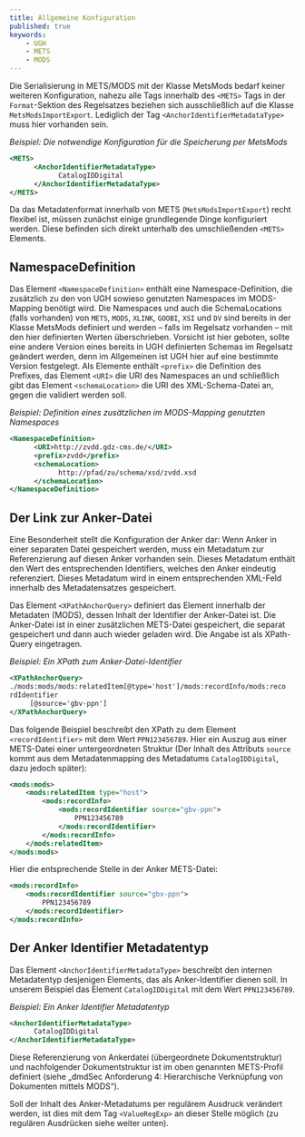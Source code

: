 ```yaml
---
title: Allgemeine Konfiguration
published: true
keywords:
    - UGH
    - METS
    - MODS
---
```


Die Serialisierung in METS/MODS mit der Klasse MetsMods bedarf keiner weiteren Konfiguration, nahezu alle Tags innerhalb des `<METS>` Tags in der `Format`-Sektion des Regelsatzes beziehen sich ausschließlich auf die Klasse `MetsModsImportExport`. Lediglich der Tag `<AnchorIdentifierMetadataType>` muss hier vorhanden sein.

_Beispiel: Die notwendige Konfiguration für die Speicherung per MetsMods_

```xml
<METS>
      <AnchorIdentifierMetadataType>
            CatalogIDDigital
      </AnchorIdentifierMetadataType>
</METS>
```

Da das Metadatenformat innerhalb von METS (`MetsModsImportExport`) recht flexibel ist, müssen zunächst einige grundlegende Dinge konfiguriert werden. Diese befinden sich direkt unterhalb des umschließenden `<METS>` Elements.

## NamespaceDefinition

Das Element `<NamespaceDefinition>` enthält eine Namespace-Definition, die zusätzlich zu den von UGH sowieso genutzten Namespaces im MODS-Mapping benötigt wird. Die Namespaces und auch die SchemaLocations (falls vorhanden) von `METS`, `MODS`, `XLINK`, `GOOBI`, `XSI` und `DV` sind bereits in der Klasse MetsMods definiert und werden – falls im Regelsatz vorhanden – mit den hier definierten Werten überschrieben. Vorsicht ist hier geboten, sollte eine andere Version eines bereits in UGH definierten Schemas im Regelsatz geändert werden, denn im Allgemeinen ist UGH hier auf eine bestimmte Version festgelegt. Als Elemente enthält `<prefix>` die Definition des Prefixes, das Element `<URI>` die URI des Namespaces an und schließlich gibt das Element `<schemaLocation>` die URI des XML-Schema-Datei an, gegen die validiert werden soll.

_Beispiel: Definition eines zusätzlichen im MODS-Mapping genutzten Namespaces_

```xml
<NamespaceDefinition>
      <URI>http://zvdd.gdz-cms.de/</URI>
      <prefix>zvdd</prefix>
      <schemaLocation>
            http://pfad/zu/schema/xsd/zvdd.xsd
      </schemaLocation>
</NamespaceDefinition>
```

## Der Link zur Anker-Datei

Eine Besonderheit stellt die Konfiguration der Anker dar: Wenn Anker in einer separaten Datei gespeichert werden, muss ein Metadatum zur Referenzierung auf diesen Anker vorhanden sein. Dieses Metadatum enthält den Wert des entsprechenden Identifiers, welches den Anker eindeutig referenziert. Dieses Metadatum wird in einem entsprechenden XML-Feld innerhalb des Metadatensatzes gespeichert.

Das Element `<XPathAnchorQuery>` definiert das Element innerhalb der Metadaten (MODS), dessen Inhalt der Identifier der Anker-Datei ist. Die Anker-Datei ist in einer zusätzlichen METS-Datei gespeichert, die separat gespeichert und dann auch wieder geladen wird. Die Angabe ist als XPath-Query eingetragen.

_Beispiel: Ein XPath zum Anker-Datei-Identifier_

```xml
<XPathAnchorQuery> 
./mods:mods/mods:relatedItem[@type='host']/mods:recordInfo/mods:reco
rdIdentifier
     [@source='gbv-ppn']
</XPathAnchorQuery>
```

Das folgende Beispiel beschreibt den XPath zu dem Element `<recordIdentifier>` mit dem Wert `PPN123456789`. Hier ein Auszug aus einer METS-Datei einer untergeordneten Struktur (Der Inhalt des Attributs `source` kommt aus dem Metadatenmapping des Metadatums `CatalogIDDigital`, dazu jedoch später):

```xml
<mods:mods>
    <mods:relatedItem type="host">
        <mods:recordInfo>
            <mods:recordIdentifier source="gbv-ppn">
                PPN123456789
            </mods:recordIdentifier>
        </mods:recordInfo>
    </mods:relatedItem>
</mods:mods>
```

Hier die entsprechende Stelle in der Anker METS-Datei:

```xml
<mods:recordInfo>
    <mods:recordIdentifier source="gbv-ppn">
        PPN123456789
    </mods:recordIdentifier>
</mods:recordInfo>
```

## Der Anker Identifier Metadatentyp

Das Element `<AnchorIdentifierMetadataType>` beschreibt den internen Metadatentyp desjenigen Elements, das als Anker-Identifier dienen soll. In unserem Beispiel das Element `CatalogIDDigital` mit dem Wert `PPN123456789`.

_Beispiel: Ein Anker Identifier Metadatentyp_

```xml
<AnchorIdentifierMetadataType>
      CatalogIDDigital
</AnchorIdentifierMetadataType>
```

Diese Referenzierung von Ankerdatei (übergeordnete Dokumentstruktur) und nachfolgender Dokumentstruktur ist im oben genannten METS-Profil definiert (siehe „dmdSec Anforderung 4: Hierarchische Verknüpfung von Dokumenten mittels MODS“).

Soll der Inhalt des Anker-Metadatums per regulärem Ausdruck verändert werden, ist dies mit dem Tag `<ValueRegExp>` an dieser Stelle möglich (zu regulären Ausdrücken siehe weiter unten).

